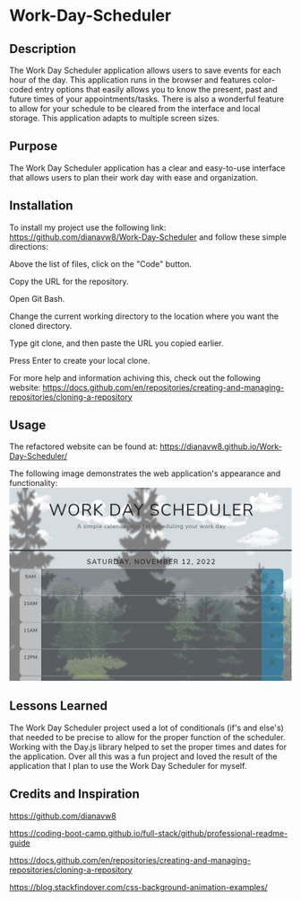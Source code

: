 # Work-Day-Scheduler

## Description
The Work Day Scheduler application allows users to save events for each hour of the day. This application runs in the browser and features color-coded entry options that easily allows you to know the present, past and future times of your appointments/tasks. There is also a wonderful feature to allow for your schedule to be cleared from the interface and local storage. This application adapts to multiple screen sizes.

## Purpose
The Work Day Scheduler application has a clear and easy-to-use interface that allows users to plan their work day with ease and organization.

## Installation
To install my project use the following link: https://github.com/dianavw8/Work-Day-Scheduler and follow these simple directions:

Above the list of files, click on the "Code" button.

Copy the URL for the repository.

Open Git Bash.

Change the current working directory to the location where you want the cloned directory.

Type git clone, and then paste the URL you copied earlier.

Press Enter to create your local clone.

For more help and information achiving this, check out the following website: https://docs.github.com/en/repositories/creating-and-managing-repositories/cloning-a-repository

## Usage
The refactored website can be found at: https://dianavw8.github.io/Work-Day-Scheduler/

The following image demonstrates the web application's appearance and functionality:
![The Work Day Scheduler webpage includes a card with Generate Password button.](./Assets/Work-Day-Scheduler-Web-Image.jpg)

## Lessons Learned
The Work Day Scheduler project used a lot of conditionals (if's and else's) that needed to be precise to allow for the proper function of the scheduler. Working with the Day.js library helped to set the proper times and dates for the application. Over all this was a fun project and loved the result of the application that I plan to use the Work Day Scheduler for myself.

## Credits and Inspiration
https://github.com/dianavw8

https://coding-boot-camp.github.io/full-stack/github/professional-readme-guide

https://docs.github.com/en/repositories/creating-and-managing-repositories/cloning-a-repository

https://blog.stackfindover.com/css-background-animation-examples/

